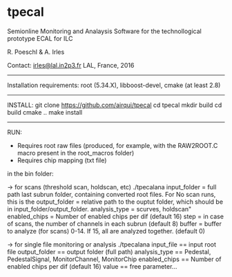 # tpecal

Semionline Monitoring and Analaysis Software for the technollogical prototype ECAL for ILC 

R. Poeschl & A. Irles 

Contact:
irles@lal.in2p3.fr
LAL, France, 2016


-------------------------------
Installation requirements:
root (5.34.X),
libboost-devel,
cmake (at least 2.8)

------------------------------
INSTALL:
git clone https://github.com/airqui/tpecal
cd tpecal
mkdir build
cd build
cmake ..
make install

------------------------------
RUN:

- Requires root raw files (produced, for example, with the RAW2ROOT.C macro present in the root_macros folder)
- Requires chip mapping (txt file)

in the bin folder:

-> for scans (threshold scan, holdscan, etc) 
./tpecalana 
    input_folder  = full path last subrun folder, containing converted root files. For No scan runs, this is the 
    output_folder = relative path to the ouptut folder, which should be in input_folder/output_folder. 
    analysis_type = scurves, holdscan"
    enabled_chips = Number of enabled chips per dif (default 16) 
    step          = in case of scans, the number of channels in each subrun (default 8) 
    buffer        = buffer to analyze (for scans) 0-14. If 15, all are analyzed together. (default 0)

-> for single file monitoring or analysis
./tpecalana 
    input_file    == input root file 
    output_folder == output folder (full path) 
    analysis_type == Pedestal, PedestalSignal, MonitorChannel, MonitorChip
    enabled_chips == Number of enabled chips per dif (default 16) 
    value         == free parameter...  
